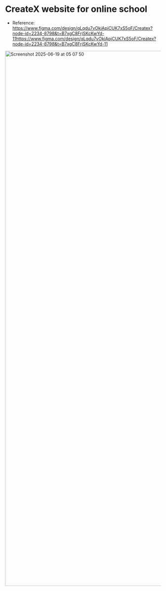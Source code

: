 # CreateX website for online school

- Reference: https://www.figma.com/design/qLqdu7vOkiApjCUK7xS5oF/Createx?node-id=2234-8798&t=B7xgC8FrjSKcKwYd-11https://www.figma.com/design/qLqdu7vOkiApjCUK7xS5oF/Createx?node-id=2234-8798&t=B7xgC8FrjSKcKwYd-11

<img width="1728" alt="Screenshot 2025-06-19 at 05 07 50" src="https://github.com/user-attachments/assets/08bd8dc6-8d77-47b4-a645-9bcceb7cf284" />
